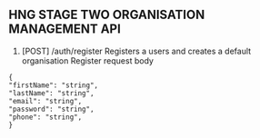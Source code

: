 ## HNG STAGE TWO ORGANISATION MANAGEMENT API
1. [POST] /auth/register
Registers a users and creates a default organisation Register
request body
``` 
{
"firstName": "string",
"lastName": "string",
"email": "string",
"password": "string",
"phone": "string",
}
```